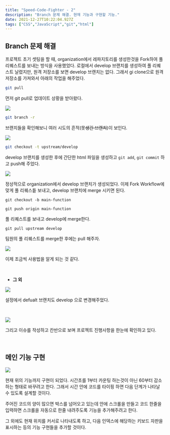 ```yaml
---
title: "Speed-Code-Fighter - 2"
description: "Branch 문제 해결. 현재 기능과 구현할 기능."
date: 2021-12-27T10:22:04.927Z
tags: ["CSS","JavaScript","git","html"]
---
```

## Branch 문제 해결

프로젝트 초기 셋팅을 할 때, organization에서 레파지토리를 생성한것을 Fork하여 풀 리퀘스트를 보내는 방식을 사용했었다. 로컬에서 develop 브랜치를 생성하여 풀 리퀘스트 날렸지만, 원격 저장소를 보면 develop 브랜치는 없다. 그래서 gi clone으로 원격 저장소를 가져와서 아래의 작업을 해주었다.

```bash
git pull
```

먼저 git pull로 업데이트 상황을 받아왔다.

![](/images/0ebdf35e-997c-4027-baa9-8a12a9953093-image.png)

```bash
git branch -r
```

브랜치들을 확인해보니 여러 시도의 흔적(~~못생긴 브랜치~~)이 보인다.

![](/images/e983dcba-e3b1-4f00-9aa1-ab0c555a2a72-image.png)

```bash
git checkout -t upstream/develop
```

develop 브랜치를 생성한 후에 간단한 html 파일을 생성하고 `git add`, `git commit` 하고 push해 주었다.

![](/images/3026dc7b-233f-4fad-9568-4169483b0213-image.png)

정상적으로 organization에서 develop 브랜치가 생성되었다. 이제 Fork Workflow에 맞게 풀 리퀘스틑 보내고, develop 브랜치에 merge 시키면 된다.

`git checkout -b main-function`

`git push origin main-function`

풀 리퀘스트를 보내고 develop에 merge한다.

`git pull upstream develop`

팀원의 풀 리퀘스트를 merge한 후에는 pull 해주자.

![](/images/30a30c20-f793-4dc1-b783-0000c1d9c53d-image.png)

이제 조금씩 사용법을 알게 되는 것 같다.

<br>

* **그 외**

![](/images/9f5046f7-eb5b-45c0-ae45-a916b68ef363-image.png)

설정에서 defualt 브랜치도 develop 으로 변경해주었다.

<br>

![](/images/7e3347c1-e1e1-4793-9862-dfaebc8cdf6f-image.png)

그리고 이슈를 작성하고 칸반으로 보며 프로젝트 진행사항을 한눈에 확인하고 있다.

<br>

## 메인 기능 구현

![](/images/3b6deece-d32c-46c8-a85a-9e7ec04b042c-ffont.gif)

현재 위의 기능까지 구현이 되었다. 시간초를 1부터 카운팅 하는것이 아닌 60부터 감소하는 형태로 바꾸려고 한다. 그래서 시간 안에 코드를 타이핑 하면 다음 단계가 나타날 수 있도록 설계할 것이다.

주어진 코드의 양이 많으면 박스를 넘어오고 있는데 안에 스크롤을 만들고 코드 한줄을 입력하면 스크롤을 자동으로 한줄 내려주도록 기능을 추가해주려고 한다.

그 외에도 현재 위치를 커서로 나타내도록 하고, 다음 인덱스에 해당하는 키보드 자판을 표시하는 등의 기능 구현들을 추가할 것이다.